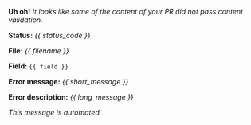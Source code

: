 **Uh oh!** *It looks like some of the content of your PR did not pass content validation.*

**Status:** *{{ status_code }}*

**File:** *{{ filename }}*

**Field:** `{{ field }}`

**Error message:** *{{ short_message }}*

**Error description:** *{{ long_message }}*

*This message is automated.*

